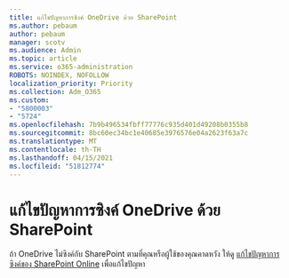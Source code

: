 ```yaml
---
title: แก้ไขปัญหาการซิงค์ OneDrive ด้วย SharePoint
ms.author: pebaum
author: pebaum
manager: scotv
ms.audience: Admin
ms.topic: article
ms.service: o365-administration
ROBOTS: NOINDEX, NOFOLLOW
localization_priority: Priority
ms.collection: Adm_O365
ms.custom:
- "5800003"
- "5724"
ms.openlocfilehash: 7b9b496534fbff77776c935d401d49208b0355b8
ms.sourcegitcommit: 8bc60ec34bc1e40685e3976576e04a2623f63a7c
ms.translationtype: MT
ms.contentlocale: th-TH
ms.lasthandoff: 04/15/2021
ms.locfileid: "51812774"
---
```

# <a name="fix-onedrive-sync-issues-with-sharepoint"></a>แก้ไขปัญหาการซิงค์ OneDrive ด้วย SharePoint

ถ้า OneDrive ไม่ซิงค์กับ SharePoint ตามที่คุณหรือผู้ใช้ของคุณคาดหวัง ให้ดู [แก้ไขปัญหาการซิงค์ของ SharePoint Online](https://support.office.com/article/fix-sharepoint-online-sync-problems-aaa2d172-8d45-4e94-9c04-5364d04ca2f4?ui=en-US&rs=en-US&ad=US) เพื่อแก้ไขปัญหา

